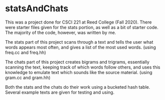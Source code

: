 # statsAndChats

This was a project done for CSCI 221 at Reed College (Fall 2020). There were starter files given for the stats portion, as well as a bit of starter code. The majority of the code, however, was written by me.

The stats part of this project scans through a text and tells the user what words appears most often, and gives a list of the most used words. (using freq.cc and freq.hh)

The chats part of this project creates bigrams and trigrams, essentially scanning the text, keeping track of which words follow others, and uses this knowledge to emulate text which sounds like the source material. (using gram.cc and gram.hh)

Both the stats and the chats do their work using a bucketed hash table. Several example texts are given for testing and using.
